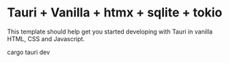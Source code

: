# Tauri + Vanilla + htmx + sqlite + tokio

This template should help get you started developing with Tauri in vanilla HTML, CSS and Javascript.

cargo tauri dev

